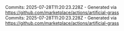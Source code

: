 Commits: 2025-07-28T11:20:23.228Z - Generated via https://github.com/marketplace/actions/artificial-grass
<br>
Commits: 2025-07-28T11:20:23.228Z - Generated via https://github.com/marketplace/actions/artificial-grass
<br>
